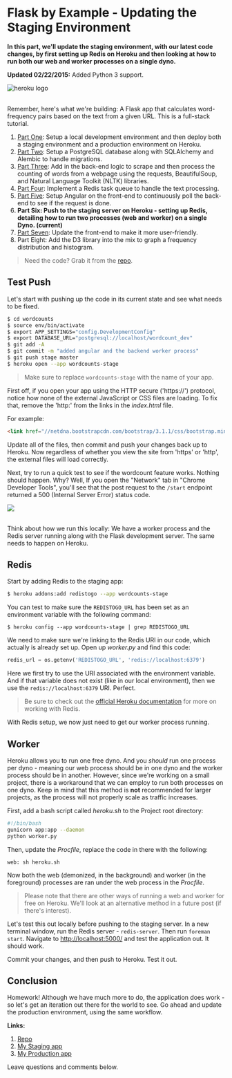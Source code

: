 # Flask by Example - Updating the Staging Environment

**In this part, we'll update the staging environment, with our latest code changes, by first setting up Redis on Heroku and then looking at how to run both our web and worker processes on a single dyno.**

**Updated 02/22/2015:** Added Python 3 support.

<div class="center-text">
  <img class="no-border" src="/images/blog_images/flask_by_example/heroku.png" alt="heroku logo">
</div>

<br>

Remember, here's what we're building: A Flask app that calculates word-frequency pairs based on the text from a given URL. This is a full-stack tutorial.

1. [Part One](http://www.realpython.com/blog/python/flask-by-example-part-1-project-setup): Setup a local development environment and then deploy both a staging environment and a production environment on Heroku.
1. [Part Two](http://www.realpython.com/blog/flask-by-example-part-2-postgres-sqlalchemy-and-alembic): Setup a PostgreSQL database along with SQLAlchemy and Alembic to handle migrations.
1. [Part Three](https://realpython.com/blog/python/flask-by-example-part-3-text-processing-with-requests-beautifulsoup-nltk/): Add in the back-end logic to scrape and then process the counting of words from a webpage using the requests, BeautifulSoup, and Natural Language Toolkit (NLTK) libraries.
1. [Part Four](https://realpython.com/blog/python/flask-by-example-implementing-a-redis-task-queue/): Implement a Redis task queue to handle the text processing.
1. [Part Five](https://realpython.com/blog/python/flask-by-example-integrating-flask-and-angularjs/): Setup Angular on the front-end to continuously poll the back-end to see if the request is done.
1. **Part Six: Push to the staging server on Heroku - setting up Redis, detailing how to run two processes (web and worker) on a single Dyno. (current)**
1. [Part Seven](https://realpython.com/blog/python/flask-by-example-updating-the-ui/): Update the front-end to make it more user-friendly.
1. Part Eight: Add the D3 library into the mix to graph a frequency distribution and histogram.

> Need the code? Grab it from the [repo](https://github.com/realpython/flask-by-example/releases).

## Test Push

Let's start with pushing up the code in its current state and see what needs to be fixed.

```sh
$ cd wordcounts
$ source env/bin/activate
$ export APP_SETTINGS="config.DevelopmentConfig"
$ export DATABASE_URL="postgresql://localhost/wordcount_dev"
$ git add -A
$ git commit -m "added angular and the backend worker process"
$ git push stage master
$ heroku open --app wordcounts-stage
```

> Make sure to replace `wordcounts-stage` with the name of your app.

First off, if you open your app using the HTTP secure ('https://') protocol, notice how none of the external JavaScript or CSS files are loading. To fix that, remove the 'http:' from the links in the *index.html* file.

For example:

```html
<link href="//netdna.bootstrapcdn.com/bootstrap/3.1.1/css/bootstrap.min.css" rel="stylesheet" media="screen">
```

Update all of the files, then commit and push your changes back up to Heroku. Now regardless of whether you view the site from 'https' or 'http', the external files will load correctly.

Next, try to run a quick test to see if the wordcount feature works. Nothing should happen. Why? Well, If you open the "Network" tab in "Chrome Developer Tools", you'll see that the post request to the `/start` endpoint returned a 500 (Internal Server Error) status code.

<div class="center-text">
  <img class="no-border" src="/images/blog_images/flask_by_example/heroku_https.png">
</div>

<br>

Think about how we run this locally: We have a worker process and the Redis server running along with the Flask development server. The same needs to happen on Heroku.

## Redis

Start by adding Redis to the staging app:

```sh
$ heroku addons:add redistogo --app wordcounts-stage
```

You can test to make sure the `REDISTOGO_URL` has been set as an environment variable with the following command:

```
$ heroku config --app wordcounts-stage | grep REDISTOGO_URL
```

We need to make sure we're linking to the Redis URI in our code, which actually is already set up. Open up *worker.py* and find this code:

```python
redis_url = os.getenv('REDISTOGO_URL', 'redis://localhost:6379')
```

Here we first try to use the URI associated with the environment variable. And if that variable does not exist (like in our local environment), then we use the `redis://localhost:6379` URI. Perfect.

> Be sure to check out the [official Heroku documentation](https://devcenter.heroku.com/articles/redistogo) for more on working with Redis.

With Redis setup, we now just need to get our worker process running.

## Worker

Heroku allows you to run one free dyno. And you *should* run one process per dyno - meaning our web process should be in one dyno and the worker process should be in another. However, since we're working on a small project, there is a workaround that we can employ to run both processes on one dyno. Keep in mind that this method is **not** recommended for larger projects, as the process will not properly scale as traffic increases.

First, add a bash script called *heroku.sh* to the Project root directory:

```bash
#!/bin/bash
gunicorn app:app --daemon
python worker.py
```

Then, update the *Procfile*, replace the code in there with the following:

```
web: sh heroku.sh
```

Now both the web (demonized, in the background) and worker (in the foreground) processes are ran under the web process in the *Procfile*.

> Please note that there are other ways of running a web and worker for free on Heroku. We'll look at an alternative method in a future post (if there's interest).

Let's test this out locally before pushing to the staging server. In a new terminal window, run the Redis server - `redis-server`. Then run `foreman start`. Navigate to [http://localhost:5000/](http://localhost:5000/) and test the application out. It should work.

Commit your changes, and then push to Heroku. Test it out.

## Conclusion

Homework! Although we have much more to do, the application does work - so let's get an iteration out there for the world to see. Go ahead and update the production environment, using the same workflow.

**Links:**

1. [Repo](https://github.com/realpython/flask-by-example/releases)
1. [My Staging app](http://wordcounts-stage.herokuapp.com/)
1. [My Production app](http://wordcounts-pro.herokuapp.com/)

Leave questions and comments below.
